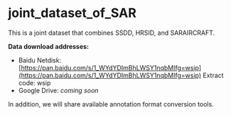 # joint_dataset_of_SAR

This is a joint dataset that combines SSDD, HRSID, and SARAIRCRAFT.

**Data download addresses:**
- Baidu Netdisk: [https://pan.baidu.com/s/1_WYdYDImBhLWSY1nqbMIfg=wsip](https://pan.baidu.com/s/1_WYdYDImBhLWSY1nqbMIfg=wsip) 
  Extract code: wsip
- Google Drive: *coming soon*

In addition, we will share available annotation format conversion tools.
